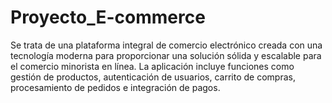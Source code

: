 # Proyecto_E-commerce
Se trata de una plataforma integral de comercio electrónico creada con una tecnología moderna para proporcionar una solución sólida y escalable para el comercio minorista en línea. La aplicación incluye funciones como gestión de productos, autenticación de usuarios, carrito de compras, procesamiento de pedidos e integración de pagos.
